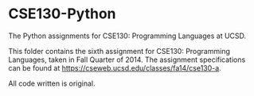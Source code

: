 CSE130-Python
=============

The Python assignments for CSE130: Programming Languages at UCSD.

This folder contains the sixth assignment for CSE130: Programming
Languages, taken in Fall Quarter of 2014. The assignment specifications can be
found at https://cseweb.ucsd.edu/classes/fa14/cse130-a.

All code written is original.
